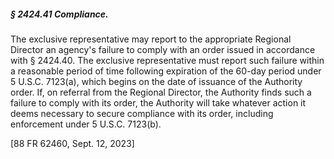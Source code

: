 ##### § 2424.41 Compliance. #####

The exclusive representative may report to the appropriate Regional Director an agency's failure to comply with an order issued in accordance with § 2424.40. The exclusive representative must report such failure within a reasonable period of time following expiration of the 60-day period under 5 U.S.C. 7123(a), which begins on the date of issuance of the Authority order. If, on referral from the Regional Director, the Authority finds such a failure to comply with its order, the Authority will take whatever action it deems necessary to secure compliance with its order, including enforcement under 5 U.S.C. 7123(b).

[88 FR 62460, Sept. 12, 2023]